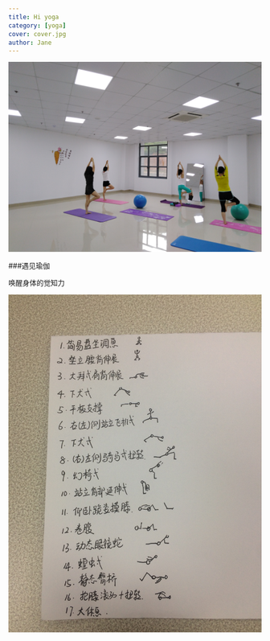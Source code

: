 ```yaml
---
title: Hi yoga
category: [yoga]
cover: cover.jpg
author: Jane
---
```




![](./cover.jpg)


###遇见瑜伽

唤醒身体的觉知力

![](./0816_class.jpg)
